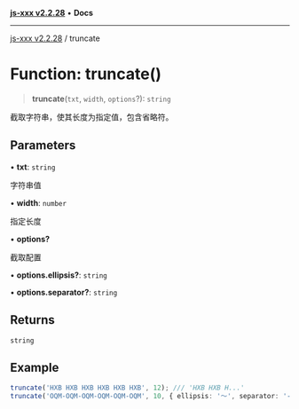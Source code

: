 [**js-xxx v2.2.28**](../README.md) • **Docs**

***

[js-xxx v2.2.28](../README.md) / truncate

# Function: truncate()

> **truncate**(`txt`, `width`, `options`?): `string`

截取字符串，使其长度为指定值，包含省略符。

## Parameters

• **txt**: `string`

字符串值

• **width**: `number`

指定长度

• **options?**

截取配置

• **options.ellipsis?**: `string`

• **options.separator?**: `string`

## Returns

`string`

## Example

```ts
truncate('HXB HXB HXB HXB HXB HXB', 12); /// 'HXB HXB H...'
truncate('OQM-OQM-OQM-OQM-OQM-OQM', 10, { ellipsis: '～', separator: '-' }); /// 'OQM-OQM～'
```
